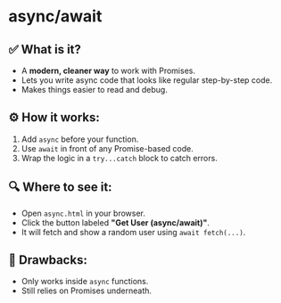 # async/await

## ✅ What is it?
- A **modern, cleaner way** to work with Promises.
- Lets you write async code that looks like regular step-by-step code.
- Makes things easier to read and debug.

## ⚙️ How it works:
1. Add `async` before your function.
2. Use `await` in front of any Promise-based code.
3. Wrap the logic in a `try...catch` block to catch errors.

## 🔍 Where to see it:
- Open `async.html` in your browser.
- Click the button labeled **"Get User (async/await)"**.
- It will fetch and show a random user using `await fetch(...)`.

## 🚫 Drawbacks:
- Only works inside `async` functions.
- Still relies on Promises underneath.